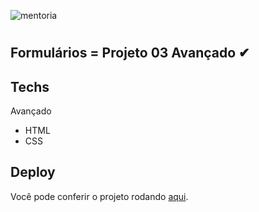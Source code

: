 ![mentoria](./assets/formulario_avacado.png)

#

## Formulários = Projeto 03 Avançado ✔

## Techs

Avançado

- HTML
- CSS

## Deploy

Você pode conferir o projeto rodando [aqui](https://caetanosbr.github.io/formulario-avalie-sua-mentoria/).
